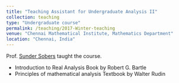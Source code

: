 ```yaml
---
title: "Teaching Assistant for Undergraduate Analysis II"
collection: teaching
type: "Undergraduate course"
permalink: /teaching/2017-Winter-teaching
venue: "Chennai Mathematical Institute, Mathematics Department"
location: "Chennai, India"
---
```


Prof. [Sunder Sobers](https://scholar.google.co.in/citations?user=_y7R15wAAAAJ&hl=en) taught the course.

* Introduction to Real Analysis Book by Robert G. Bartle
* Principles of mathematical analysis Textbook by Walter Rudin
